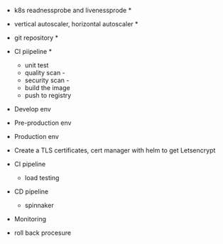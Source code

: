 
- k8s readnessprobe and livenessprode *
- vertical autoscaler, horizontal autoscaler *
- git repository *
- CI piipeline *
    - unit test
    - quality scan - 
    - security scan -
    - build the image
    - push to registry

- Develop env
- Pre-production env
- Production env
- Create a TLS certificates, cert manager with helm to get Letsencrypt
- CI pipeline
    - load testing
- CD pipeline
    - spinnaker
- Monitoring
- roll back procesure
